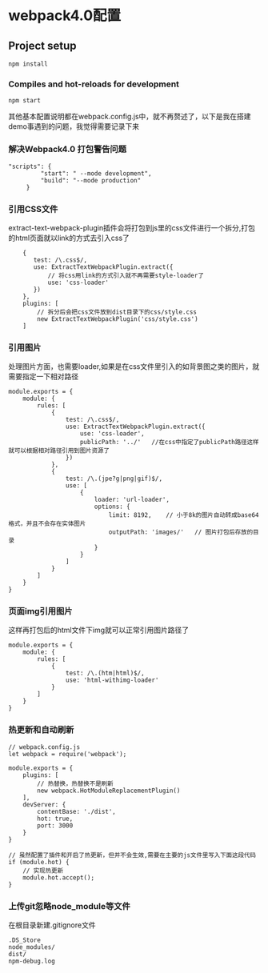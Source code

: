 ﻿

# webpack4.0配置

## Project setup
```
npm install
```

### Compiles and hot-reloads for development
```
npm start
```

其他基本配置说明都在webpack.config.js中，就不再赘述了，以下是我在搭建demo事遇到的问题，我觉得需要记录下来

### 解决Webpack4.0 打包警告问题
```
"scripts": {
         "start": " --mode development",
         "build": "--mode production"
     }
```
### 引用CSS文件
extract-text-webpack-plugin插件会将打包到js里的css文件进行一个拆分,打包的html页面就以link的方式去引入css了
```
    {
       test: /\.css$/,
       use: ExtractTextWebpackPlugin.extract({
           // 将css用link的方式引入就不再需要style-loader了
           use: 'css-loader'
       })
    },
    plugins: [
        // 拆分后会把css文件放到dist目录下的css/style.css
        new ExtractTextWebpackPlugin('css/style.css')
    ]
```

### 引用图片
处理图片方面，也需要loader,如果是在css文件里引入的如背景图之类的图片，就需要指定一下相对路径
```
module.exports = {
    module: {
        rules: [
            {
                test: /\.css$/,
                use: ExtractTextWebpackPlugin.extract({
                    use: 'css-loader',
                    publicPath: '../'   //在css中指定了publicPath路径这样就可以根据相对路径引用到图片资源了
                })
            },
            {
                test: /\.(jpe?g|png|gif)$/,
                use: [
                    {
                        loader: 'url-loader',
                        options: {
                            limit: 8192,    // 小于8k的图片自动转成base64格式，并且不会存在实体图片
                            outputPath: 'images/'   // 图片打包后存放的目录
                        }
                    }
                ]
            }
        ]
    }
}
```

### 页面img引用图片
这样再打包后的html文件下img就可以正常引用图片路径了
```
module.exports = {
    module: {
        rules: [
            {
                test: /\.(htm|html)$/,
                use: 'html-withimg-loader'
            }
        ]
    }
}
```

### 热更新和自动刷新

```
// webpack.config.js
let webpack = require('webpack');

module.exports = {
    plugins: [
        // 热替换，热替换不是刷新
        new webpack.HotModuleReplacementPlugin()
    ],
    devServer: {
        contentBase: './dist',
        hot: true,
        port: 3000
    }
}

// 虽然配置了插件和开启了热更新，但并不会生效,需要在主要的js文件里写入下面这段代码
if (module.hot) {
    // 实现热更新
    module.hot.accept();
}
```

### 上传git忽略node_module等文件

在根目录新建.gitignore文件

```
.DS_Store
node_modules/
dist/
npm-debug.log

```
